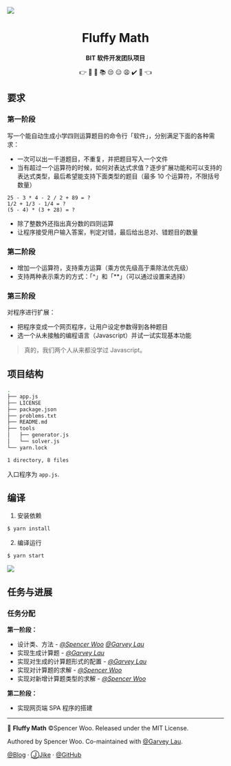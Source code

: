 ![](https://i.loli.net/2018/12/30/5c28e1c49ea2a.png)

<div align="center">

<h1>Fluffy Math</h1>

<p><strong>BIT 软件开发团队项目</strong></p>

<p>👉  🔢  📝  📚  😒  😑  😩  ✔️  📓  👈</p>

<!-- <h3>
<a href="https://github.com/spencerwooo/Sudoku">项目主页</a>
<span> · </span>
<a href="https://spencerwoo.com/Sudoku">博客首页</a>
<span> · </span>
<a href="https://spencerwoo.com/Sudoku/Progress">开发历程</a>
</h3> -->

</div>

## 要求

### 第一阶段

写一个能自动生成小学四则运算题目的命令行「软件」，分别满足下面的各种需求：

- 一次可以出一千道题目，不重复，并把题目写入一个文件
- 当有超过一个运算符的时候，如何对表达式求值？逐步扩展功能和可以支持的表达式类型，最后希望能支持下面类型的题目（最多 10 个运算符，不限括号数量）

```
25 - 3 * 4 - 2 / 2 + 89 = ?
1/2 + 1/3 - 1/4 = ?
(5 - 4) * (3 + 28) = ?
```

- 除了整数外还指出真分数的四则运算
- 让程序接受用户输入答案，判定对错，最后给出总对、错题目的数量

### 第二阶段

- 增加一个运算符，支持乘方运算（乘方优先级高于乘除法优先级）
- 支持两种表示乘方的方式：「^」和「\*\*」（可以通过设置来选择）

### 第三阶段

对程序进行扩展：

- 把程序变成一个网页程序，让用户设定参数得到各种题目
- 选一个从未接触的编程语言（Javascript）并试一试实现基本功能

> 真的，我们两个人从来都没学过 Javascript。

## 项目结构

```bash
.
├── app.js
├── LICENSE
├── package.json
├── problems.txt
├── README.md
├── tools
│   ├── generator.js
│   └── solver.js
└── yarn.lock

1 directory, 8 files
```

入口程序为 `app.js`.

## 编译

1. 安装依赖

```bash
$ yarn install
```

2. 编译运行

```bash
$ yarn start
```

![](https://i.loli.net/2019/01/01/5c2b605aed55a.png)

## 任务与进展

### 任务分配

**第一阶段：**

- 设计类、方法 - *[@Spencer Woo](https://github.com/spencerwooo)* *[@Garvey Lau](https://github.com/Garvey98)*
- 实现生成计算题 - *[@Garvey Lau](https://github.com/Garvey98)*
- 实现对生成的计算题形式的配置 - *[@Garvey Lau](https://github.com/Garvey98)*
- 实现对计算题的求解 - *[@Spencer Woo](https://github.com/spencerwooo)*
- 实现对新增计算题类型的求解 - *[@Spencer Woo](https://github.com/spencerwooo)*

**第二阶段：**

- 实现网页端 SPA 程序的搭建
---

🔢 **Fluffy Math** ©Spencer Woo. Released under the MIT License.

Authored by Spencer Woo. Co-maintained with [@Garvey Lau](https://github.com/Garvey98).

[@Blog](https://spencerwoo.com/) · [ⒿJike](https://web.okjike.com/user/4DDA0425-FB41-4188-89E4-952CA15E3C5E/post) · [@GitHub](https://github.com/spencerwooo)
